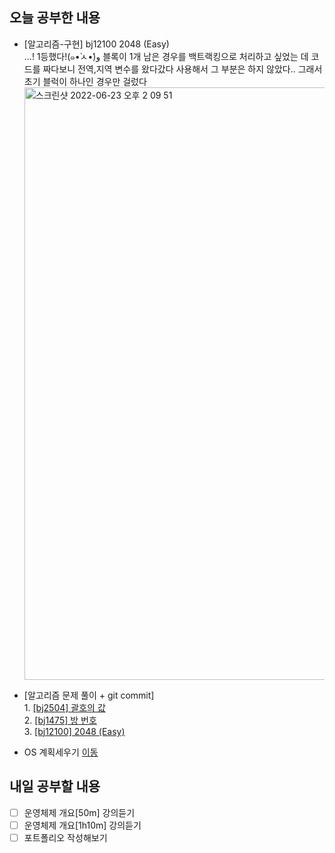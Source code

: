 ## 오늘 공부한 내용
- [알고리즘-구현] bj12100 2048 (Easy)<br>...! 1등했다!(๑•̀ㅅ•́)و 블록이 1개 남은 경우를 백트랙킹으로 처리하고 싶었는 데 코드를 짜다보니 전역,지역 변수를 왔다갔다 사용해서 그 부분은 하지 않았다.. 그래서 초기 블럭이 하나인 경우만 걸렀다 <br><img width="948" alt="스크린샷 2022-06-23 오후 2 09 51" src="https://user-images.githubusercontent.com/26339069/175219519-f1ba1b2b-68e3-4c24-a41a-3ea12ccbc7a9.png">

- [알고리즘 문제 풀이 + git commit] <br>1. [[bj2504] 괄호의 값](https://github.com/UsainTurtle/UsainTurtleAlgo2/blob/main/20220620/bj2504_%EA%B4%84%ED%98%B8%EC%9D%98%EA%B0%92_%EA%B6%8C%EC%9C%A0%EB%82%98.md)<br>2. [[bj1475] 방 번호](https://github.com/UsainTurtle/UsainTurtleAlgo2/blob/main/20220620/bj1475_%EB%B0%A9%EB%B2%88%ED%98%B8_%EA%B6%8C%EC%9C%A0%EB%82%98.md)<br>3. [[bj12100] 2048 (Easy)](https://github.com/UsainTurtle/UsainTurtleAlgo2/blob/main/20220620/bj12100_2048(Easy)_%EA%B6%8C%EC%9C%A0%EB%82%98.md)

- OS 계획세우기 [이동](https://github.com/Kuuuna98/TIL/blob/main/OS/README.md)

## 내일 공부할 내용
- [ ] 운영체제 개요[50m] 강의듣기
- [ ] 운영체제 개요[1h10m] 강의듣기
- [ ] 포트폴리오 작성해보기
